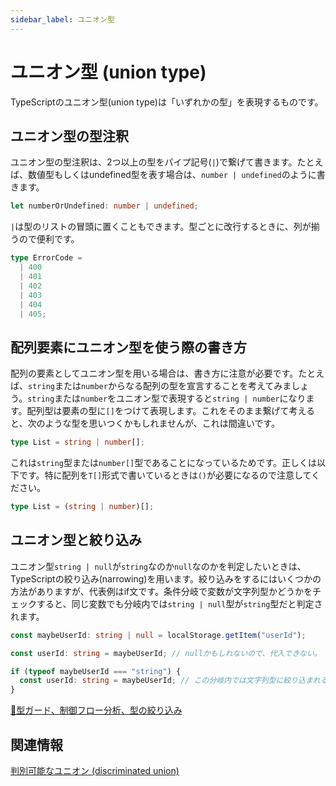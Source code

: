 ```yaml
---
sidebar_label: ユニオン型
---
```


# ユニオン型 (union type)

TypeScriptのユニオン型(union type)は「いずれかの型」を表現するものです。

## ユニオン型の型注釈

ユニオン型の型注釈は、2つ以上の型をパイプ記号(`|`)で繋げて書きます。たとえば、数値型もしくはundefined型を表す場合は、`number | undefined`のように書きます。

```ts
let numberOrUndefined: number | undefined;
```

`|`は型のリストの冒頭に置くこともできます。型ごとに改行するときに、列が揃うので便利です。

<!--prettier-ignore-->
```ts
type ErrorCode =
  | 400
  | 401
  | 402
  | 403
  | 404
  | 405;
```

## 配列要素にユニオン型を使う際の書き方

配列の要素としてユニオン型を用いる場合は、書き方に注意が必要です。たとえば、`string`または`number`からなる配列の型を宣言することを考えてみましょう。`string`または`number`をユニオン型で表現すると`string | number`になります。配列型は要素の型に`[]`をつけて表現します。これをそのまま繋げて考えると、次のような型を思いつくかもしれませんが、これは間違いです。

```ts
type List = string | number[];
```

これは`string`型または`number[]`型であることになっているためです。正しくは以下です。特に配列を`T[]`形式で書いているときは`()`が必要になるので注意してください。

```ts
type List = (string | number)[];
```

## ユニオン型と絞り込み

ユニオン型`string | null`が`string`なのか`null`なのかを判定したいときは、TypeScriptの絞り込み(narrowing)を用います。絞り込みをするにはいくつかの方法がありますが、代表例はif文です。条件分岐で変数が文字列型かどうかをチェックすると、同じ変数でも分岐内では`string | null`型が`string`型だと判定されます。

```ts
const maybeUserId: string | null = localStorage.getItem("userId");

const userId: string = maybeUserId; // nullかもしれないので、代入できない。

if (typeof maybeUserId === "string") {
  const userId: string = maybeUserId; // この分岐内では文字列型に絞り込まれるため、代入できる。
}
```

[🚧型ガード、制御フロー分析、型の絞り込み](../statements/control-flow-analysis-and-type-guard.md)

## 関連情報

[判別可能なユニオン (discriminated union)](discriminated-union.md)
